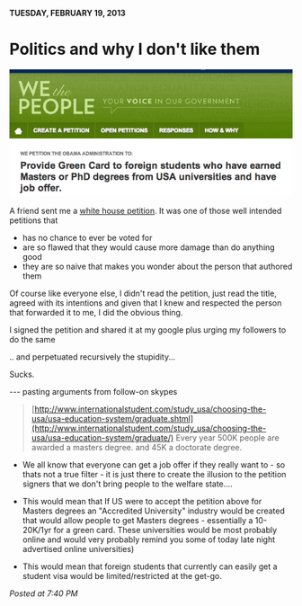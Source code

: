 **TUESDAY, FEBRUARY 19, 2013**

Politics and why I don't like them
=================

![Alt text](images/we.png)

A friend sent me a [white house petition](https://petitions.whitehouse.gov/petition/provide-green-card-foreign-students-who-have-earned-masters-or-phd-degrees-usa-universities-and-have/RD1s6V8y). It was one of those well intended petitions that
 - has no chance to ever be voted for
 - are so flawed that they would cause more damage than do anything good
 - they are so naive that makes you wonder about the person that authored them

Of course like everyone else, I didn't read the petition, just read the title, agreed with its intentions and given that I knew and respected the person that forwarded it to me, I did the obvious thing.

I signed the petition and shared it at my google plus urging my followers to do the same

.. and perpetuated recursively the stupidity...

Sucks.


--- pasting arguments from follow-on skypes


> [http://www.internationalstudent.com/study_usa/choosing-the-usa/usa-education-system/graduate.shtml](http://www.internationalstudent.com/study_usa/choosing-the-usa/usa-education-system/graduate/)
Every year 500K people are awarded a masters degree. and 45K a doctorate degree.

- We all know that everyone can get a job offer if they really want to - so thats not a true filter - it is just there to create the illusion to the petition signers that we don't bring people to the welfare state....

- This would mean that If US were to accept the petition above for Masters degrees an "Accredited University" industry would be created that would allow people to get Masters degrees - essentially a 10-20K/1yr for a green card. These universities would be most probably online and would very probably remind you some of today late night advertised online universities)

- This would mean that foreign students that currently can easily get a student visa would be limited/restricted at the get-go.

_Posted at 7:40 PM_